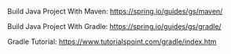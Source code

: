 Build Java Project With Maven: https://spring.io/guides/gs/maven/

Build Java Project With Gradle: https://spring.io/guides/gs/gradle/

Gradle Tutorial: https://www.tutorialspoint.com/gradle/index.htm
